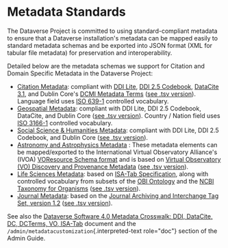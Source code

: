# Metadata Standards

The Dataverse Project is committed to using standard-compliant metadata
to ensure that a Dataverse installation's metadata can be mapped easily
to standard metadata schemas and be exported into JSON format (XML for
tabular file metadata) for preservation and interoperability.

Detailed below are the metadata schemas we support for Citation and
Domain Specific Metadata in the Dataverse Project:

- [Citation
    Metadata](https://docs.google.com/spreadsheet/ccc?key=0AjeLxEN77UZodHFEWGpoa19ia3pldEFyVFR0aFVGa0E#gid=0):
    compliant with [DDI
    Lite](http://www.ddialliance.org/specification/ddi2.1/lite/index.html),
    [DDI 2.5 Codebook](http://www.ddialliance.org/), [DataCite
    3.1](http://schema.datacite.org/meta/kernel-3.1/doc/DataCite-MetadataKernel_v3.1.pdf),
    and Dublin Core's [DCMI Metadata
    Terms](http://dublincore.org/documents/dcmi-terms/) ([see .tsv
    version](https://github.com/IQSS/dataverse/blob/master/scripts/api/data/metadatablocks/citation.tsv)).
    Language field uses [ISO
    639-1](https://www.loc.gov/standards/iso639-2/php/English_list.php)
    controlled vocabulary.
- [Geospatial
    Metadata](https://docs.google.com/spreadsheet/ccc?key=0AjeLxEN77UZodHFEWGpoa19ia3pldEFyVFR0aFVGa0E#gid=4):
    compliant with DDI Lite, DDI 2.5 Codebook, DataCite, and Dublin Core
    ([see .tsv
    version](https://github.com/IQSS/dataverse/blob/master/scripts/api/data/metadatablocks/geospatial.tsv)).
    Country / Nation field uses [ISO
    3166-1](http://en.wikipedia.org/wiki/ISO_3166-1) controlled
    vocabulary.
- [Social Science & Humanities
    Metadata](https://docs.google.com/spreadsheet/ccc?key=0AjeLxEN77UZodHFEWGpoa19ia3pldEFyVFR0aFVGa0E#gid=1):
    compliant with DDI Lite, DDI 2.5 Codebook, and Dublin Core ([see
    .tsv
    version](https://github.com/IQSS/dataverse/blob/master/scripts/api/data/metadatablocks/social_science.tsv)).
- [Astronomy and Astrophysics
    Metadata](https://docs.google.com/spreadsheet/ccc?key=0AjeLxEN77UZodHFEWGpoa19ia3pldEFyVFR0aFVGa0E#gid=3)
    : These metadata elements can be mapped/exported to the
    International Virtual Observatory Alliance's (IVOA) [VOResource
    Schema format](http://www.ivoa.net/documents/latest/RM.html) and is
    based on [Virtual Observatory (VO) Discovery and Provenance
    Metadata](http://perma.cc/H5ZJ-4KKY) ([see .tsv
    version](https://github.com/IQSS/dataverse/blob/master/scripts/api/data/metadatablocks/astrophysics.tsv)).
- [Life Sciences
    Metadata](https://docs.google.com/spreadsheet/ccc?key=0AjeLxEN77UZodHFEWGpoa19ia3pldEFyVFR0aFVGa0E#gid=2):
    based on [ISA-Tab
    Specification](https://isa-specs.readthedocs.io/en/latest/isamodel.html),
    along with controlled vocabulary from subsets of the [OBI
    Ontology](http://bioportal.bioontology.org/ontologies/OBI) and the
    [NCBI Taxonomy for
    Organisms](http://www.ncbi.nlm.nih.gov/Taxonomy/taxonomyhome.html/)
    ([see .tsv
    version](https://github.com/IQSS/dataverse/blob/master/scripts/api/data/metadatablocks/biomedical.tsv)).
- [Journal
    Metadata](https://docs.google.com/spreadsheets/d/13HP-jI_cwLDHBetn9UKTREPJ_F4iHdAvhjmlvmYdSSw/edit#gid=8):
    based on the [Journal Archiving and Interchange Tag Set, version
    1.2](https://jats.nlm.nih.gov/archiving/tag-library/1.2/chapter/how-to-read.html)
    ([see .tsv
    version](https://github.com/IQSS/dataverse/blob/master/scripts/api/data/metadatablocks/journals.tsv)).

See also the [Dataverse Software 4.0 Metadata Crosswalk: DDI, DataCite,
DC, DCTerms, VO,
ISA-Tab](https://docs.google.com/spreadsheets/d/10Luzti7svVTVKTA-px27oq3RxCUM-QbiTkm8iMd5C54/edit?usp=sharing)
document and the `/admin/metadatacustomization`{.interpreted-text
role="doc"} section of the Admin Guide.
